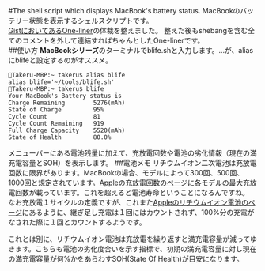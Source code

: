#The shell script which displays MacBook's battery status.
MacBookのバッテリー状態を表示するシェルスクリプトです。  
[GistにおいてあるOne-liner](https://gist.github.com/7f1b2c6732fc753c32f4.git)の体裁を整えました。
整えた後もshebangを含む全てのコメントを外して連結すればちゃんとしたOne-linerです。  
##使い方
**MacBookシリーズ**のターミナルでblife.shと入力します。…が、aliasにblifeと設定するのがオススメ。  
```shell
Takeru-MBP:~ takeru$ alias blife
alias blife='~/tools/blife.sh'
Takeru-MBP:~ takeru$ blife
Your MacBook's Battery status is
Charge Remaining        5276(mAh)
State of Charge         95%
Cycle Count             81
Cycle Count Remaining   919
Full Charge Capacity    5520(mAh)
State of Health         80.0%
```
メニューバーにある電池残量に加えて、充放電回数や電池の劣化情報（現在の満充電容量とSOH）を表示します。
##電池メモ
リチウムイオン二次電池は充放電回数に限界があります。MacBookの場合、モデルによって300回、500回、1000回と規定されています。[Appleの充放電回数のページ](http://support.apple.com/ja-jp/HT1519)に各モデルの最大充放電回数が載っています。これを超えると電池寿命ということになるんですね。  
なお充放電１サイクルの定義ですが、これまた[Appleのリチウムイオン電池のページ](http://www.apple.com/jp/batteries/why-lithium-ion/)にあるように、継ぎ足し充電は１回にはカウントされず、100%分の充電がなされた際に１回とカウントするようです。

これとは別に、リチウムイオン電池は充放電を繰り返すと満充電容量が減ってゆきます。こちらも電池の劣化度合いを示す指標で、初期の満充電容量に対し現在の満充電容量が何%かをあらわすSOH(State Of Health)が目安になります。
